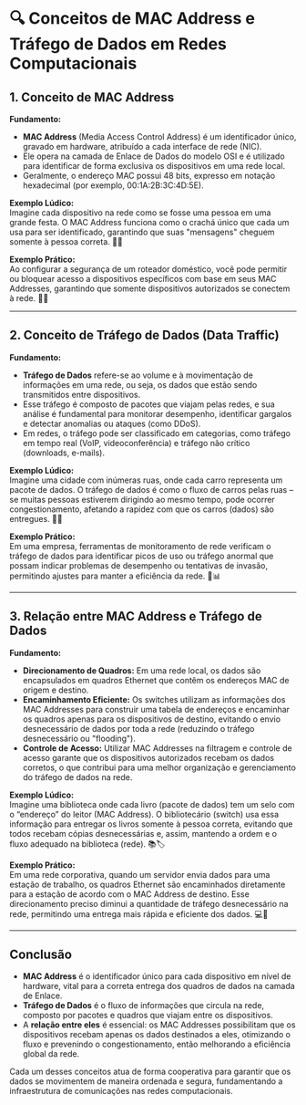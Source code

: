 # 🔍 Conceitos de MAC Address e Tráfego de Dados em Redes Computacionais

## 1. Conceito de MAC Address
**Fundamento:**  
- **MAC Address** (Media Access Control Address) é um identificador único, gravado em hardware, atribuído a cada interface de rede (NIC).  
- Ele opera na camada de Enlace de Dados do modelo OSI e é utilizado para identificar de forma exclusiva os dispositivos em uma rede local.  
- Geralmente, o endereço MAC possui 48 bits, expresso em notação hexadecimal (por exemplo, 00:1A:2B:3C:4D:5E).

**Exemplo Lúdico:**  
Imagine cada dispositivo na rede como se fosse uma pessoa em uma grande festa. O MAC Address funciona como o crachá único que cada um usa para ser identificado, garantindo que suas "mensagens" cheguem somente à pessoa correta. 🎫🎉

**Exemplo Prático:**  
Ao configurar a segurança de um roteador doméstico, você pode permitir ou bloquear acesso a dispositivos específicos com base em seus MAC Addresses, garantindo que somente dispositivos autorizados se conectem à rede. 📶✅

---

## 2. Conceito de Tráfego de Dados (Data Traffic)
**Fundamento:**  
- **Tráfego de Dados** refere-se ao volume e à movimentação de informações em uma rede, ou seja, os dados que estão sendo transmitidos entre dispositivos.  
- Esse tráfego é composto de pacotes que viajam pelas redes, e sua análise é fundamental para monitorar desempenho, identificar gargalos e detectar anomalias ou ataques (como DDoS).
- Em redes, o tráfego pode ser classificado em categorias, como tráfego em tempo real (VoIP, videoconferência) e tráfego não crítico (downloads, e-mails).

**Exemplo Lúdico:**  
Imagine uma cidade com inúmeras ruas, onde cada carro representa um pacote de dados. O tráfego de dados é como o fluxo de carros pelas ruas – se muitas pessoas estiverem dirigindo ao mesmo tempo, pode ocorrer congestionamento, afetando a rapidez com que os carros (dados) são entregues. 🚗🚦

**Exemplo Prático:**  
Em uma empresa, ferramentas de monitoramento de rede verificam o tráfego de dados para identificar picos de uso ou tráfego anormal que possam indicar problemas de desempenho ou tentativas de invasão, permitindo ajustes para manter a eficiência da rede. 🏢📊

---

## 3. Relação entre MAC Address e Tráfego de Dados
**Fundamento:**  
- **Direcionamento de Quadros:** Em uma rede local, os dados são encapsulados em quadros Ethernet que contêm os endereços MAC de origem e destino.  
- **Encaminhamento Eficiente:** Os switches utilizam as informações dos MAC Addresses para construir uma tabela de endereços e encaminhar os quadros apenas para os dispositivos de destino, evitando o envio desnecessário de dados por toda a rede (reduzindo o tráfego desnecessário ou "flooding").
- **Controle de Acesso:** Utilizar MAC Addresses na filtragem e controle de acesso garante que os dispositivos autorizados recebam os dados corretos, o que contribui para uma melhor organização e gerenciamento do tráfego de dados na rede.

**Exemplo Lúdico:**  
Imagine uma biblioteca onde cada livro (pacote de dados) tem um selo com o “endereço” do leitor (MAC Address). O bibliotecário (switch) usa essa informação para entregar os livros somente à pessoa correta, evitando que todos recebam cópias desnecessárias e, assim, mantendo a ordem e o fluxo adequado na biblioteca (rede). 📚🏷️

**Exemplo Prático:**  
Em uma rede corporativa, quando um servidor envia dados para uma estação de trabalho, os quadros Ethernet são encaminhados diretamente para a estação de acordo com o MAC Address de destino. Esse direcionamento preciso diminui a quantidade de tráfego desnecessário na rede, permitindo uma entrega mais rápida e eficiente dos dados. 💻🔀

---

## Conclusão
- **MAC Address** é o identificador único para cada dispositivo em nível de hardware, vital para a correta entrega dos quadros de dados na camada de Enlace.  
- **Tráfego de Dados** é o fluxo de informações que circula na rede, composto por pacotes e quadros que viajam entre os dispositivos.  
- A **relação entre eles** é essencial: os MAC Addresses possibilitam que os dispositivos recebam apenas os dados destinados a eles, otimizando o fluxo e prevenindo o congestionamento, então melhorando a eficiência global da rede.

Cada um desses conceitos atua de forma cooperativa para garantir que os dados se movimentem de maneira ordenada e segura, fundamentando a infraestrutura de comunicações nas redes computacionais.  